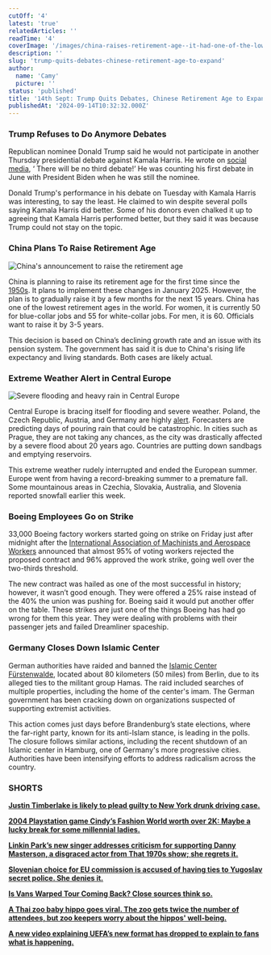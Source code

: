 ```yaml
---
cutOff: '4'
latest: 'true'
relatedArticles: ''
readTime: '4'
coverImage: '/images/china-raises-retirement-age--it-had-one-of-the-lower-ones-in-the-world--1--I0Nz.webp'
description: ''
slug: 'trump-quits-debates-chinese-retirement-age-to-expand'
author:
  name: 'Camy'
  picture: ''
status: 'published'
title: '14th Sept: Trump Quits Debates, Chinese Retirement Age to Expand'
publishedAt: '2024-09-14T10:32:32.000Z'
---
```


### Trump Refuses to Do Anymore Debates

Republican nominee Donald Trump said he would not participate in another Thursday presidential debate against Kamala Harris. He wrote on [social media](https://www.reuters.com/world/us/trump-says-he-will-not-participate-another-debate-with-kamala-harris-2024-09-12/), ‘ There will be no third debate!’ He was counting his first debate in June with President Biden when he was still the nominee.

Donald Trump's performance in his debate on Tuesday with Kamala Harris was interesting, to say the least. He claimed to win despite several polls saying Kamala Harris did better. Some of his donors even chalked it up to agreeing that Kamala Harris performed better, but they said it was because Trump could not stay on the topic.

### China Plans To Raise Retirement Age

![China's announcement to raise the retirement age](/images/china-raises-retirement-age--it-had-one-of-the-lower-ones-in-the-world--1--A4ND.webp)

China is planning to raise its retirement age for the first time since the [1950s](https://www.bbc.com/news/articles/c62421le4j6o). It plans to implement these changes in January 2025. However, the plan is to gradually raise it by a few months for the next 15 years. China has one of the lowest retirement ages in the world. For women, it is currently 50 for blue-collar jobs and 55 for white-collar jobs. For men, it is 60. Officials want to raise it by 3-5 years.

This decision is based on China’s declining growth rate and an issue with its pension system. The government has said it is due to China's rising life expectancy and living standards. Both cases are likely actual.

### Extreme Weather Alert in Central Europe

![Severe flooding and heavy rain in Central Europe](/images/extreme-weather-alert-in-central-europe--flooding---1--IxOT.webp)

Central Europe is bracing itself for flooding and severe weather. Poland, the Czech Republic, Austria, and Germany are highly [alert](https://www.bbc.com/news/articles/c2l1l8ng2edo). Forecasters are predicting days of pouring rain that could be catastrophic. In cities such as Prague, they are not taking any chances, as the city was drastically affected by a severe flood about 20 years ago. Countries are putting down sandbags and emptying reservoirs.

This extreme weather rudely interrupted and ended the European summer. Europe went from having a record-breaking summer to a premature fall. Some mountainous areas in Czechia, Slovakia, Australia, and Slovenia reported snowfall earlier this week.

### Boeing Employees Go on Strike

33,000 Boeing factory workers started going on strike on Friday just after midnight after the [International Association of Machinists and Aerospace Workers](https://apnews.com/article/boeing-strike-machinists-contract-9f61a7d48675d1c3517233d40d4ec2b1) announced that almost 95% of voting workers rejected the proposed contract and 96% approved the work strike, going well over the two-thirds threshold.

The new contract was hailed as one of the most successful in history; however, it wasn’t good enough. They were offered a 25% raise instead of the 40% the union was pushing for. Boeing said it would put another offer on the table. These strikes are just one of the things Boeing has had go wrong for them this year. They were dealing with problems with their passenger jets and failed Dreamliner spaceship.

### Germany Closes Down Islamic Center

German authorities have raided and banned the [Islamic Center Fürstenwalde](https://www.dw.com/en/german-state-bans-islamic-center-over-alleged-hamas-links/a-70202681), located about 80 kilometers (50 miles) from Berlin, due to its alleged ties to the militant group Hamas. The raid included searches of multiple properties, including the home of the center's imam. The German government has been cracking down on organizations suspected of supporting extremist activities.

This action comes just days before Brandenburg’s state elections, where the far-right party, known for its anti-Islam stance, is leading in the polls. The closure follows similar actions, including the recent shutdown of an Islamic center in Hamburg, one of Germany's more progressive cities. Authorities have been intensifying efforts to address radicalism across the country.

### SHORTS

[**Justin Timberlake is likely to plead guilty to New York drunk driving case.**](https://apnews.com/article/justin-timberlake-guilty-plea-dui-new-york-cef669c8c25fad277f47bd17536a2940)

[**2004 Playstation game Cindy’s Fashion World worth over 2K: Maybe a lucky break for some millennial ladies.**](https://www.uniladtech.com/gaming/playstation/cindys-fashion-world-price-ps1-price-320831-20240911)

[**Linkin Park’s new singer addresses criticism for supporting Danny Masterson, a disgraced actor from That 1970s show; she regrets it.**](https://www.msn.com/en-us/tv/celebrity/linkin-parks-singer-emily-armstrong-addresses-danny-masterson-support/ar-AA1qhoFD)

[**Slovenian choice for EU commission is accused of having ties to Yugoslav secret police. She denies it.**](https://www.euronews.com/my-europe/2024/09/13/new-slovene-eu-commissioner-pick-unacceptable-due-to-yugoslav-secret-police-links-epp)

[**Is Vans Warped Tour Coming Back? Close sources think so.**](https://www.statesman.com/story/news/state/2024/09/13/vans-warped-tour-2025-return-live-nation-ticketmaster-rumors/75192667007/)

[**A Thai zoo baby hippo goes viral. The zoo gets twice the number of attendees, but zoo keepers worry about the hippos' well-being.**](https://www.firstpost.com/explainers/how-fame-is-hurting-thailands-viral-baby-pygmy-hippo-moo-deng-13815740.html)

[**A new video explaining UEFA’s new format has dropped to explain to fans what is happening.**](https://www.euronews.com/video/2024/09/12/introducing-the-new-uefa-champions-league-format)